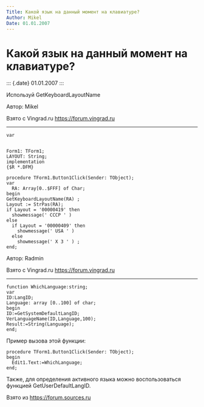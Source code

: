 ```yaml
---
Title: Какой язык на данный момент на клавиатуре?
Author: Mikel
Date: 01.01.2007
---
```


Какой язык на данный момент на клавиатуре?
==========================================

::: {.date}
01.01.2007
:::

Используй GetKeyboardLayoutName

Автор: Mikel

Взято с Vingrad.ru <https://forum.vingrad.ru>

------------------------------------------------------------------------

    var

     
    Form1: TForm1;
    LAYOUT: String;
    implementation
    {$R *.DFM}
     
    procedure TForm1.Button1Click(Sender: TObject);
    var
      RA: Array[0..$FFF] of Char;
    begin
    GetKeyboardLayoutName(RA) ;
    Layout := StrPas(RA);
    if Layout = '00000419' then 
      showmessage(' CCCP ' ) 
    else
      if Layout = '00000409' then 
        showmessage(' USA ' )
      else 
        showmessage(' X 3 ' ) ;
    end; 

Автор: Radmin

Взято с Vingrad.ru <https://forum.vingrad.ru>

------------------------------------------------------------------------

    function WhichLanguage:string; 
    var 
    ID:LangID; 
    Language: array [0..100] of char; 
    begin 
    ID:=GetSystemDefaultLangID; 
    VerLanguageName(ID,Language,100); 
    Result:=String(Language); 
    end; 

Пример вызова этой функции:

    procedure TForm1.Button1Click(Sender: TObject); 
    begin 
      Edit1.Text:=WhichLanguage; 
    end;

Также, для определения активного языка можно воспользоваться функцией
GetUserDefaultLangID.

Взято из <https://forum.sources.ru>

